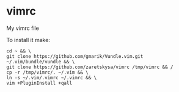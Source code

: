 vimrc
=====

My vimrc file

To install it make:

```
cd ~ && \  
git clone https://github.com/gmarik/Vundle.vim.git ~/.vim/bundle/vundle && \  
git clone https://github.com/zaretskysa/vimrc /tmp/vimrc && /  
cp -r /tmp/vimrc/. ~/.vim && \  
ln -s ~/.vim/.vimrc ~/.vimrc && \  
vim +PluginInstall +qall  
```
